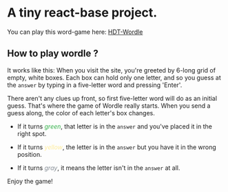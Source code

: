 # A tiny react-base project.

You can play this word-game here: [HDT-Wordle](https://nvhoaidt.github.io/word-game/)

## How to play wordle ?
It works like this: When you visit the site, you're greeted by 6-long grid of empty, white boxes. Each box can hold only one letter, and so you guess at the `answer` by typing in a five-letter word and pressing 'Enter'.

There aren't any clues up front, so first five-letter word will do as an initial guess. That's where the game of Wordle really starts. When you send a guess along, the color of each letter's box changes.

* If it turns <span style="color:#37b24d">*green*</span>, that letter is in the `answer` and you've placed it in the right spot.

* If it turns <span style="color:#ffec99">*yellow*</span>, the letter is in the `answer` but you have it in the wrong position.

* If it turns <span style="color:#868e96">*gray*</span>, it means the letter isn't in the `answer` at all.

Enjoy the game!